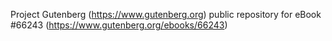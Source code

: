 Project Gutenberg (https://www.gutenberg.org) public repository for
eBook #66243 (https://www.gutenberg.org/ebooks/66243)
